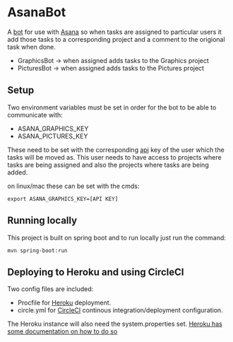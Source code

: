 # AsanaBot 

A [bot](http://en.wikipedia.org/wiki/Internet_bot) for use with [Asana](http://asana.com) so when tasks are 
assigned to particular users it add those tasks to a corresponding project and a comment to the origional task
when done.

* GraphicsBot -> when assigned adds tasks to the Graphics project
* PicturesBot -> when assigned adds tasks to the Pictures project

## Setup

Two environment variables must be set in order for the bot to be able to communicate with:

* ASANA_GRAPHICS_KEY
* ASANA_PICTURES_KEY

These need to be set with the corresponding [api](https://asana.com/guide/help/api/api) key of the user which the tasks will be moved as. 
This user needs to have access to projects where tasks are being assigned and also the projects where tasks are being added. 

on linux/mac these can be set with the cmds:

`export ASANA_GRAPHICS_KEY=[API KEY]`

## Running locally

This project is built on spring boot and to run locally just run the command:

`mvn spring-boot:run`

## Deploying to Heroku and using CircleCI

Two config files are included:

* Procfile for [Heroku](http://docs.spring.io/spring-boot/docs/current/reference/html/cloud-deployment-heroku.html) deployment.
* circle.yml for [CircleCI](http://circleci.com) continous integration/deployment configuration. 

The Heroku instance will also need the system.properties set. [Heroku has some documentation on how to do so](https://devcenter.heroku.com/articles/config-vars)




